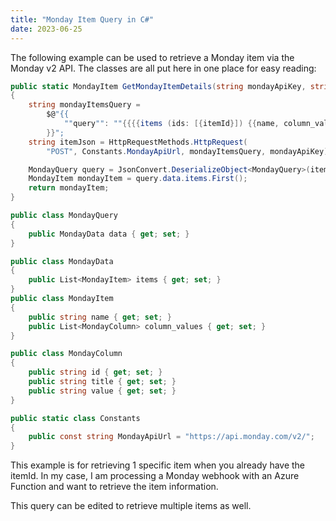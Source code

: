 ```yaml
---
title: "Monday Item Query in C#"
date: 2023-06-25
---
```


The following example can be used to retrieve a Monday item via the Monday v2 API. The classes are all put here in one place for easy reading:

```csharp
public static MondayItem GetMondayItemDetails(string mondayApiKey, string itemId)
{
    string mondayItemsQuery =
        $@"{{
            ""query"": ""{{{{items (ids: [{itemId}]) {{name, column_values {{ title, value}} }} }}}}""
        }}";
    string itemJson = HttpRequestMethods.HttpRequest(
        "POST", Constants.MondayApiUrl, mondayItemsQuery, mondayApiKey);

    MondayQuery query = JsonConvert.DeserializeObject<MondayQuery>(itemJson);
    MondayItem mondayItem = query.data.items.First();
    return mondayItem;
}

public class MondayQuery
{
    public MondayData data { get; set; }
}

public class MondayData
{
    public List<MondayItem> items { get; set; }
}
public class MondayItem
{
    public string name { get; set; }
    public List<MondayColumn> column_values { get; set; }
}

public class MondayColumn
{
    public string id { get; set; }
    public string title { get; set; }
    public string value { get; set; }
}

public static class Constants
{
    public const string MondayApiUrl = "https://api.monday.com/v2/";
}

```

This example is for retrieving 1 specific item when you already have the itemId. In my case, I am processing a Monday webhook with an Azure Function and want to retrieve the item information.

This query can be edited to retrieve multiple items as well.

